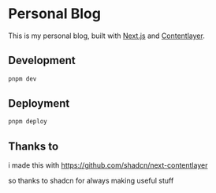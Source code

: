 # Personal Blog

This is my personal blog, built with [Next.js](https://nextjs.org/) and [Contentlayer](https://contentlayer.dev/).

## Development

```bash
pnpm dev
```

## Deployment

```bash
pnpm deploy
```

## Thanks to

i made this with https://github.com/shadcn/next-contentlayer

so thanks to shadcn for always making useful stuff
